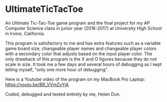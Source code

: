 # UltimateTicTacToe
An Ultimate Tic-Tac-Toe game program and the final project for my AP Computer Science class in junior year (2016-2017) at University High School in Irvine, California.

This program is satisfactory to me and has extra features such as a variable game board size, changeable player names and changeable player colors with a secondary color that adjusts based on the input player color. The only drawback of this program is the X and O figures because they do not scale in size. It took me a few days and several hours of debugging as I kept telling myself, "only one more hour of debugging". 

Here is a Youtube video of the program on my MacBook Pro Laptop: https://youtu.be/BR_VVmZvYjA

Coded, debugged and tested entirely by me, Helen Dun.
